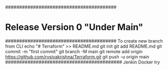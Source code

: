 ########################################
# Release Version 0 "Under Main"       #
########################################
To create new branch from CLI
echo "# Terraform" >> README.md
git init
git add README.md
git commit -m "first commit"
git branch -M main
git remote add origin https://github.com/rvsivakrishna/Terraform.git
git push -u origin main
##########################################
Jenkin Docker try
